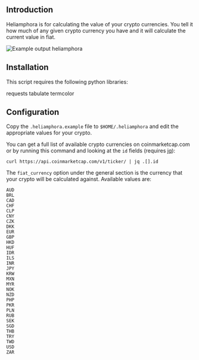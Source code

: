 ## Introduction

Heliamphora is for calculating the value of your crypto currencies. You tell it how much of any given crypto currency you have and it will calculate the current value in fiat.

![Example output heliamphora](https://i.imgur.com/OI4bA3r.png)

## Installation

This script requires the following python libraries:

requests
tabulate
termcolor

## Configuration

Copy the `.heliamphora.example` file to `$HOME/.heliamphora` and edit the appropriate values for your crypto.

You can get a full list of available crypto currencies on coinmarketcap.com or by running this command and looking at the `id` fields (requires [jq](https://stedolan.github.io/jq/)):

```
curl https://api.coinmarketcap.com/v1/ticker/ | jq .[].id
```

The `fiat_currency` option under the general section is the currency that your crypto will be calculated against. Available values are:
```
AUD
BRL
CAD
CHF
CLP
CNY
CZK
DKK
EUR
GBP
HKD
HUF
IDR
ILS
INR
JPY
KRW
MXN
MYR
NOK
NZD
PHP
PKR
PLN
RUB
SEK
SGD
THB
TRY
TWD
USD
ZAR
```
